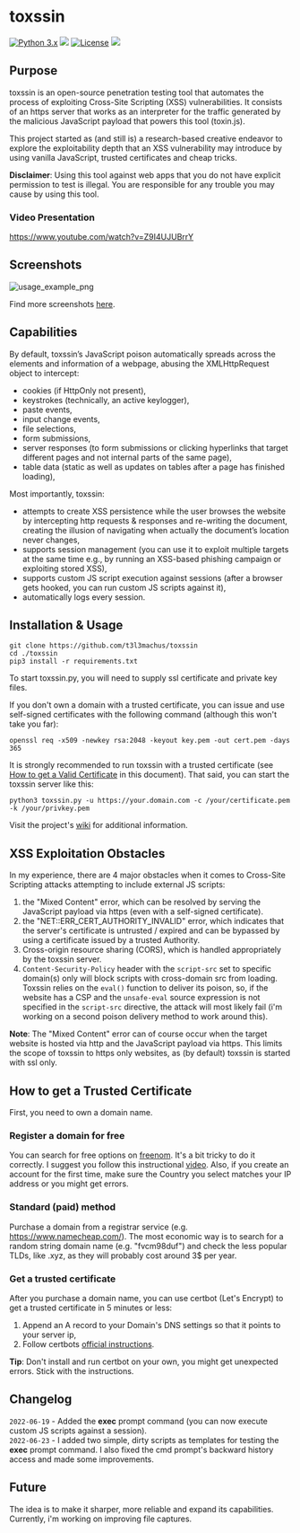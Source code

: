 # toxssin  
[![Python 3.x](https://img.shields.io/badge/python-3.x-yellow.svg)](https://www.python.org/) <img src="https://img.shields.io/badge/vanilla-JavaScript-blue"> [![License](https://img.shields.io/badge/license-MIT-red.svg)](https://github.com/t3l3machus/toxssin/blob/main/LICENSE) 
<img src="https://img.shields.io/badge/Maintained%3F-Yes-CD8335">
## Purpose

toxssin is an open-source penetration testing tool that automates the process of exploiting Cross-Site Scripting (XSS) vulnerabilities. It consists of an https server that works as an interpreter for the traffic generated by the malicious JavaScript payload that powers this tool (toxin.js).  

This project started as (and still is) a research-based creative endeavor to explore the exploitability depth that an XSS vulnerability may introduce by using vanilla JavaScript, trusted certificates and cheap tricks.

**Disclaimer**: Using this tool against web apps that you do not have explicit permission to test is illegal. You are responsible for any trouble you may cause by using this tool.  

### Video Presentation  
https://www.youtube.com/watch?v=Z9I4UJUBrrY

## Screenshots
![usage_example_png](https://raw.github.com/t3l3machus/toxssin/master/Screenshots/toxssin-1.png)
  
Find more screenshots [here](Screenshots/).

## Capabilities  
By default, toxssin’s JavaScript poison automatically spreads across the elements and information of a webpage, abusing the XMLHttpRequest object to intercept:
- cookies (if HttpOnly not present),
- keystrokes (technically, an active keylogger),
- paste events,
- input change events,
- file selections,
- form submissions,
- server responses (to form submissions or clicking hyperlinks that target different pages and not internal parts of the same page),
- table data (static as well as updates on tables after a page has finished loading),

Most importantly, toxssin:
- attempts to create XSS persistence while the user browses the website by intercepting http requests & responses and re-writing the document, creating the illusion of navigating when actually the document’s location never changes,
- supports session management (you can use it to exploit multiple targets at the same time e.g., by running an XSS-based phishing campaign or exploiting stored XSS),
- supports custom JS script execution against sessions (after a browser gets hooked, you can run custom JS scripts against it),
- automatically logs every session.


## Installation & Usage
```
git clone https://github.com/t3l3machus/toxssin
cd ./toxssin
pip3 install -r requirements.txt
```  
To start toxssin.py, you will need to supply ssl certificate and private key files.

If you don't own a domain with a trusted certificate, you can issue and use self-signed certificates with the following command (although this won't take you far):  
```
openssl req -x509 -newkey rsa:2048 -keyout key.pem -out cert.pem -days 365
```

It is strongly recommended to run toxssin with a trusted certificate (see [How to get a Valid Certificate](#How-to-get-a-Valid-Certificate) in this document). That said, you can start the toxssin server like this:
```
python3 toxssin.py -u https://your.domain.com -c /your/certificate.pem -k /your/privkey.pem
```
Visit the project's [wiki](https://github.com/t3l3machus/toxssin/wiki) for additional information.

## XSS Exploitation Obstacles
In my experience, there are 4 major obstacles when it comes to Cross-Site Scripting attacks attempting to include external JS scripts:
1. the "Mixed Content" error, which can be resolved by serving the JavaScript payload via https (even with a self-signed certificate).
2. the "NET::ERR_CERT_AUTHORITY_INVALID" error, which indicates that the server's certificate is untrusted / expired and can be bypassed by using a certificate issued by a trusted Authority.
3. Cross-origin resource sharing (CORS), which is handled appropriately by the toxssin server.
4. `Content-Security-Policy` header with the `script-src` set to specific domain(s) only will block scripts with cross-domain src from loading. Toxssin relies on the `eval()` function to deliver its poison, so, if the website has a CSP and the `unsafe-eval` source expression is not specified in the `script-src` directive, the attack will most likely fail (i'm working on a second poison delivery method to work around this). 

**Note**: The "Mixed Content" error can of course occur when the target website is hosted via http and the JavaScript payload via https. This limits the scope of toxssin to https only websites, as (by default) toxssin is started with ssl only.


## How to get a Trusted Certificate
First, you need to own a domain name. 
### Register a domain for free
You can search for free options on [freenom](https://my.freenom.com). It's a bit tricky to do it correctly. I suggest you follow this instructional [video](https://www.youtube.com/watch?v=3Uopc4AFjOY&t=324s). Also, if you create an account for the first time, make sure the Country you select matches your IP address or you might get errors. 

### Standard (paid) method
Purchase a domain from a registrar service (e.g.  https://www.namecheap.com/). The most economic way is to search for a random string domain name (e.g. "fvcm98duf") and check the less popular TLDs, like .xyz, as they will probably cost around 3$ per year.

### Get a trusted certificate
After you purchase a domain name, you can use certbot (Let's Encrypt) to get a trusted certificate in 5 minutes or less:
1. Append an A record to your Domain's DNS settings so that it points to your server ip,
2. Follow certbots [official instructions](https://certbot.eff.org/instructions).  

**Tip**: Don't install and run certbot on your own, you might get unexpected errors. Stick with the instructions.

## Changelog
`2022-06-19` - Added the **exec** prompt command (you can now execute custom JS scripts against a session).  
`2022-06-23` - I added two simple, dirty scripts as templates for testing the **exec** prompt command. I also fixed the cmd prompt's backward history access and made some improvements.
## Future 
The idea is to make it sharper, more reliable and expand its capabilities. Currently, i'm working on improving file captures.
